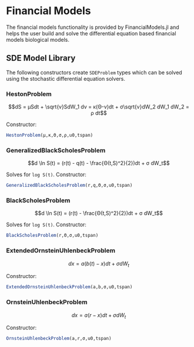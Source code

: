 # Financial Models

The financial models functionality is provided by FinancialModels.jl and helps
the user build and solve the differential equation based financial models biological
models.

## SDE Model Library

The following constructors create `SDEProblem` types which can be solved using
the stochastic differential equation solvers.

### HestonProblem

```math
dS = μSdt + \sqrt{v}SdW_1
dv = κ(Θ-v)dt + σ\sqrt{v}dW_2
dW_1 dW_2 = ρ dt
```

Constructor:

```julia
HestonProblem(μ,κ,Θ,σ,ρ,u0,tspan)
```

### GeneralizedBlackScholesProblem

```math
d \ln S(t) = (r(t) - q(t) - \frac{Θ(t,S)^2}{2})dt + σ dW_t
```

Solves for ``log S(t)``. Constructor:

```julia
GeneralizedBlackScholesProblem(r,q,Θ,σ,u0,tspan)
```

### BlackScholesProblem

```math
d \ln S(t) = (r(t) - \frac{Θ(t,S)^2}{2})dt + σ dW_t
```

Solves for ``log S(t)``. Constructor:

```julia
BlackScholesProblem(r,Θ,σ,u0,tspan)
```

### ExtendedOrnsteinUhlenbeckProblem

```math
dx = a(b(t)-x)dt + σ dW_t
```

Constructor:

```julia
ExtendedOrnsteinUhlenbeckProblem(a,b,σ,u0,tspan)
```

### OrnsteinUhlenbeckProblem

```math
dx = a(r-x)dt + σ dW_t
```

Constructor:

```julia
OrnsteinUhlenbeckProblem(a,r,σ,u0,tspan)
```
